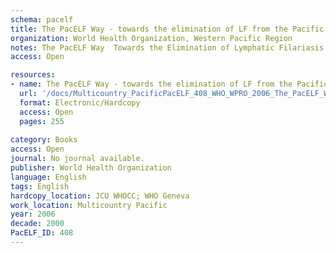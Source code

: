 ```yaml
---
schema: pacelf
title: The PacELF Way - towards the elimination of LF from the Pacific 1999 - 2005
organization: World Health Organization, Western Pacific Region
notes: The PacELF Way  Towards the Elimination of Lymphatic Filariasis from the Pacific, 1999-2005 records the intense commitment and cooperation of the member countries of the Pacific Programme to Eliminate Lymphatic Filariasis (PacELF) in its first six years. It presents evidence of the noteworthy impact and success achieved halfway through the programme, and points out the challenges that still remain. We hope that community leaders, field staff, programme managers, policy-making and planning officers, health professionals, scientists, and students interested in lymphatic filariasis elimination and disease control programmes in general will find this book useful in programme implementation, strategic planning and research. The world has much to learn from the lessons in international cooperation and management in the Pacific contained in this book. The PacELF Way shows that the people involved, their motivation and active participation, are the key to eliminating this communicable disease. PacELF owes its success to collaboration between small island countries separated by a vast ocean, working towards a common goal.
access: Open

resources:
- name: The PacELF Way - towards the elimination of LF from the Pacific 1999 - 2005
  url: '/docs/Multicountry_PacificPacELF_408_WHO_WPRO_2006_The_PacELF_Way_9290612150_eng.pdf'
  format: Electronic/Hardcopy
  access: Open
  pages: 255
 
category: Books
access: Open
journal: No journal available.
publisher: World Health Organization
language: English 
tags: English 
hardcopy_location: JCU WHOCC; WHO Geneva
work_location: Multicountry Pacific
year: 2006
decade: 2000
PacELF_ID: 408
---
```

